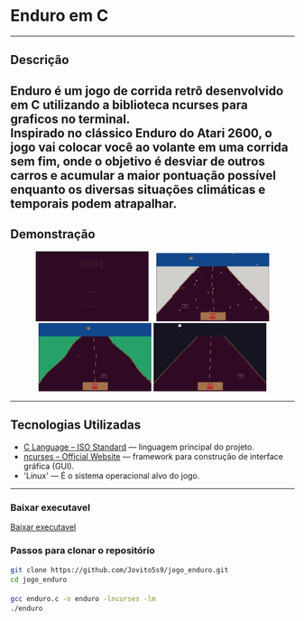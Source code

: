 # Enduro em C

---

## Descrição

**Enduro** é um jogo de corrida retrô desenvolvido em **C** utilizando a biblioteca **ncurses** para graficos no terminal.  
Inspirado no clássico **Enduro** do Atari 2600, o jogo vai colocar você ao volante em uma corrida sem fim, onde o objetivo é **desviar de outros carros** e **acumular a maior pontuação possível** enquanto os diversas situações climáticas e temporais podem atrapalhar.
---

## Demonstração

<p align="center">
  <img src="assets/enduro_menu.png" width="200" style="margin-right:10px;" />
  <img src="assets/enduro_neve.png" width="200" />
  <img src="assets/enduro_dia.png" width="200" />
  <img src="assets/enduro_noite.png" width="200" />
</p>

---

## Tecnologias Utilizadas

- [C Language – ISO Standard](https://www.open-std.org/jtc1/sc22/wg14/) — linguagem principal do projeto.
- [ncurses – Official Website](https://invisible-island.net/ncurses/) — framework para construção de interface gráfica (GUI).
- 'Linux' — É o sistema operacional alvo do jogo.

---

### Baixar executavel

[Baixar executavel](https://github.com/Jovito5s9/jogo_enduro/releases/download/v1.0/enduro)

### Passos para clonar o repositório

```bash
git clone https://github.com/Jovito5s9/jogo_enduro.git
cd jogo_enduro

gcc enduro.c -o enduro -lncurses -lm
./enduro